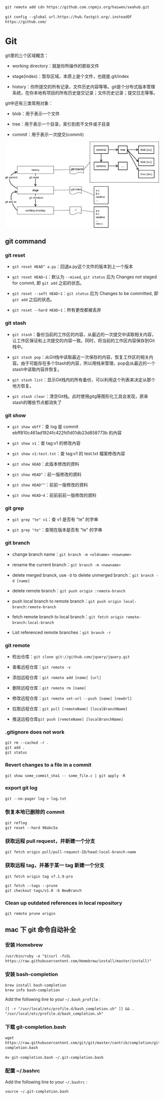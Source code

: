 
```
git remote add cdn https://github.com.cnpmjs.org/haiwen/seahub.git

git config --global url.https://hub.fastgit.org/.insteadOf https://github.com/
```

# Git

git里的三个区域概念：

* working directory：就是你所操作的那些文件

* stage(index)：暂存区域，本质上是个文件，也就是.git/index

* history：你所提交的所有记录，文件历史内容等等。git是个分布式版本管理系统，在你本地有项目的所有历史提交记录；文件历史记录；提交日志等等。

git中还有三类常用对象：

* blob：用于表示一个文件

* tree：用于表示一个目录，索引到若干文件或子目录

* commit：用于表示一次提交(commit)

![Git](../images/git.png)

## git command

### git reset

* `git reset HEAD^ a.py`：回退a.py这个文件的版本到上一个版本

* `git reset HEAD~1`：默认为 `--mixed`, `git status` 后为 Changes not staged for commit, 即 `git add` 之前的状态。

* `git reset --soft HEAD~1`：`git status` 后为 Changes to be committed, 即 `git add` 之后的状态。

* `git reset --hard HEAD~1`：所有更改都被丢弃

### git stash

* `git stash`：备份当前的工作区的内容，从最近的一次提交中读取相关内容，让工作区保证和上次提交的内容一致。同时，将当前的工作区内容保存到Git栈中。

* `git stash pop`：从Git栈中读取最近一次保存的内容，恢复工作区的相关内容。由于可能存在多个Stash的内容，所以用栈来管理，pop会从最近的一个stash中读取内容并恢复。

* `git stash list`：显示Git栈内的所有备份，可以利用这个列表来决定从那个地方恢复。

* `git stash clear`：清空Git栈。此时使用gitg等图形化工具会发现，原来stash的哪些节点都消失了

### git show

* `git show ebff`：查 log 是 commit ebff810c461ad1924fc422fd1d01db23d858773b 的內容

* `git show v1`：查 tag:v1 的修改內容

* `git show v1:test.txt`：查 tag:v1 的 test.txt 檔案修改內容

* `git show HEAD`：此版本修改的資料

* `git show HEAD^`：前一版修改的資料

* `git show HEAD^^`：前前一版修改的資料

* `git show HEAD~4`：前前前前一版修改的資料

### git grep

* `git grep "te" v1`：查 v1 是否有 "te" 的字串

* `git grep "te"`：查現在版本是否有 "te" 的字串

### git branch

* change branch name：`git branch -m <oldname> <newname>`

* rename the current branch：`git branch -m <newname>`

* delete merged branck, use `-D` to delete unmerged branch：`git branch -d [name]`

* delete remote branch：`git push origin :remote-branch`

* push local branch to remote branch：`git push origin local-branch:remote-branch`

* fetch remote branch to local branch：`git fetch origin remote-branch:local-branch`

* List referenced remote branches：`git branch -r`

### git remote

* 检出仓库：`git clone git://github.com/jquery/jquery.git`

* 查看远程仓库：`git remote -v`

* 添加远程仓库：`git remote add [name] [url]`

* 删除远程仓库：`git remote rm [name]`

* 修改远程仓库：`git remote set-url --push [name] [newUrl]`

* 拉取远程仓库：`git pull [remoteName] [localBranchName]`

* 推送远程仓库`git push [remoteName] [localBranchName]`

### .gitignore does not work

```
git rm --cached -r .
git add .
git status
```

### Revert changes to a file in a commit

```
git show some_commit_sha1 -- some_file.c | git apply -R
```

### export git log

```
git --no-pager log > log.txt
```

### 恢复本地已删除的 commit

```
git reflog
git reset --hard 98abc5a
```

### 获取远程 pull request，并新建一个分支

```
git fetch origin pull/pull-request-ID/head:local-branch-name
```

### 获取远程 tag，并基于某一 tag 新建一个分支

```
git fetch origin tag v7.1.9-pro
```

```
git fetch --tags --prune
git checkout tags/v1.0 -b NewBranch
```

### Clean up outdated references in local repository

```
git remote prune origin
```

##  mac 下 git 命令自动补全

### 安装 Homebrew

```
/usr/bin/ruby -e "$(curl -fsSL https://raw.githubusercontent.com/Homebrew/install/master/install)"
```

### 安装 bash-completion

```
brew install bash-completion
brew info bash-completion
```

Add the following line to your `~/.bash_profile` :

```
[[ -r "/usr/local/etc/profile.d/bash_completion.sh" ]] && . "/usr/local/etc/profile.d/bash_completion.sh"
```

### 下载 git-completion.bash

```
wget https://raw.githubusercontent.com/git/git/master/contrib/completion/git-completion.bash

mv git-completion.bash ~/.git-completion.bash
```

### 配置 ~/.bashrc

Add the following line to your `~/.bashrc` :

```
source ~/.git-completion.bash
```
